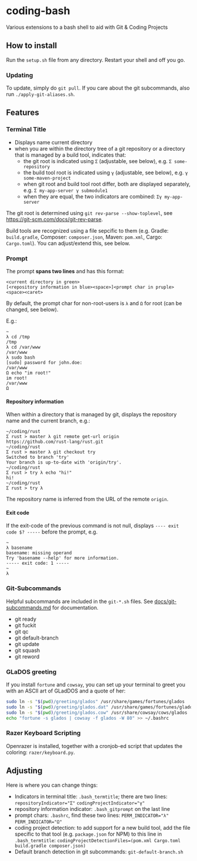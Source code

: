# coding-bash
Various extensions to a bash shell to aid with Git &amp; Coding Projects

## How to install

Run the `setup.sh` file from any directory. Restart your shell and off you go.

### Updating

To update, simply do `git pull`. If you care about the git subcommands, also run `./apply-git-aliases.sh`.

## Features

### Terminal Title

* Displays name current directory
* when you are within the directory tree of a git repository or a directory that is managed by a build tool, indicates that:
  * the git root is indicated using `Σ` (adjustable, see below), e.g. `Σ some-repository`
  * the build tool root is indicated using `γ` (adjustable, see below), e.g. `γ some-maven-project`
  * when git root and build tool root differ, both are displayed separately, e.g. `Σ my-app-server γ submodule1`
  * when they are equal, the two indicators are combined: `Σγ my-app-server`

The git root is determined using `git rev-parse --show-toplevel`, see https://git-scm.com/docs/git-rev-parse.

Build tools are recognized using a file sepcific to them (e.g. Gradle: `build.gradle`, Composer: `composer.json`,
Maven: `pom.xml`, Cargo: `Cargo.toml`). You can adjust/extend this, see below.

### Prompt

The prompt **spans two lines** and has this format:

```
<current directory in green>
[<repository information in blue><space>]<prompt char in pruple><space><caret>
```

By default, the prompt char for non-root-users is `λ` and `Ω` for root (can be changed, see below).

E.g.:

```
~
λ cd /tmp
/tmp
λ cd /var/www
/var/www
λ sudo bash
[sudo] password for john.doe: 
/var/www
Ω echo "im root!"
im root!
/var/www
Ω 
```

#### Repository information

When within a directory that is managed by git, displays the repository name and the current branch, e.g.:

```
~/coding/rust
Σ rust > master λ git remote get-url origin
https://github.com/rust-lang/rust.git
~/coding/rust
Σ rust > master λ git checkout try
Switched to branch 'try'
Your branch is up-to-date with 'origin/try'.
~/coding/rust
Σ rust > try λ echo "hi!"
hi!
~/coding/rust
Σ rust > try λ 
```

The repository name is inferred from the URL of the remote `origin`.

#### Exit code

If the exit-code of the previous command is not null, displays `---- exit code $? -----` before the prompt, e.g.

```
~
λ basename
basename: missing operand
Try 'basename --help' for more information.
----- exit code: 1 -----
~
λ 
```

### Git-Subcommands

Helpful subcommands are included in the `git-*.sh` files. See [docs/git-subcommands.md](docs/git-subcommands.md) for documentation.

* git ready
* git fuckit
* git qc
* git default-branch
* git update
* git squash
* git reword

### GLaDOS greeting

If you install `fortune` and `cowsay`, you can set up your terminal to greet you with an ASCII art
of GLadDOS and a quote of her:

```bash
sudo ln -s "$(pwd)/greeting/glados" /usr/share/games/fortunes/glados
sudo ln -s "$(pwd)/greeting/glados.dat" /usr/share/games/fortunes/glados.dat
sudo ln -s "$(pwd)/greeting/glados.cow" /usr/share/cowsay/cows/glados
echo "fortune -s glados | cowsay -f glados -W 80" >> ~/.bashrc
```

### Razer Keyboard Scripting

Openrazer is installed, together with a cronjob-ed script that updates the coloring: `razer/keyboard.py`.


## Adjusting

Here is where you can change things:

* Indicators in terminal title: `.bash_termtitle`; there are two lines:
  `repositoryIndicator="Σ"`
  `codingProjectIndicator="γ"`
* repository information indicator: `.bash_gitprompt` on the last line
* prompt chars: `.bashrc`, find these two lines:
  `PERM_INDICATOR="λ"`
  `PERM_INDICATOR="Ω"`
* coding project detection: to add support for a new build tool, add the file specific to that tool (e.g. `package.json` for NPM)
  to this line in `.bash_termtitle`: `codingProjectDetectionFiles=(pom.xml Cargo.toml build.gradle composer.json)`
* Default branch detection in git subcommands: `git-default-branch.sh`
